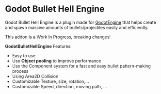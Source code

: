 # Godot Bullet Hell Engine

Godot Bullet Hell Engine is a plugin made for [GodotEngine](https://godotengine.org) that helps create and spawn massive amounts of bullets/projectiles easily and efficiently.

This addon is a Work In Progress, breaking changes!

**GodotBulletHellEngine** Features:
- Easy to use
- Use **Object pooling** to improve performance
- Use the Component system for a fast and easy bullet pattern-making process
- Using Area2D Collision
- Customizable Texture, size, rotation,...
- Customizable Speed, direction, moving path, ...
